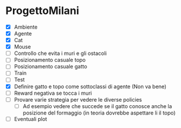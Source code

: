 # ProgettoMilani

- [x] Ambiente
- [x] Agente
- [x] Cat 
- [x] Mouse
- [ ] Controllo che evita i muri e gli ostacoli
- [ ] Posizionamento casuale topo
- [ ] Posizionamento casuale gatto
- [ ] Train
- [ ] Test
- [x] Definire gatto e topo come sottoclassi di agente (Non va bene)
- [ ] Reward negativa se tocca i muri
- [ ] Provare varie strategia per vedere le diverse policies
    - [ ] Ad esempio vedere che succede se il gatto conosce anche la posizione del formaggio (in teoria dovrebbe aspettare li il topo)
- [ ] Eventuali plot